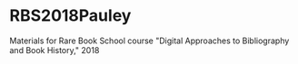 # RBS2018Pauley
Materials for Rare Book School course "Digital Approaches to Bibliography and Book History," 2018